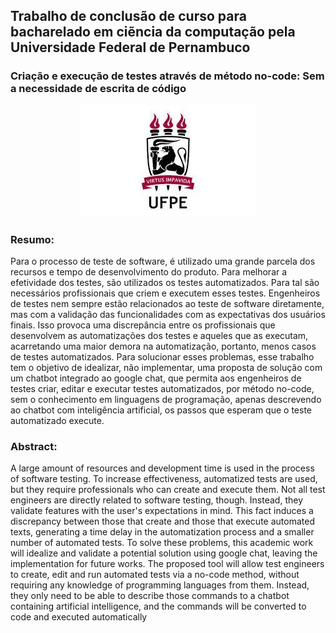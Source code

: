 ## Trabalho de conclusão de curso para bacharelado em ciẽncia da computação pela Universidade Federal de Pernambuco
### Criação e execução de testes através de método no-code: Sem a necessidade de escrita de código

<p align="center">
  <img src="./ufpe.jpeg" />
</p>

### Resumo:

Para o processo de teste de software, é utilizado uma grande parcela dos recursos e tempo de desenvolvimento do produto. Para melhorar a efetividade dos testes, são utilizados os testes automatizados. Para tal são necessários profissionais que criem e executem esses testes. Engenheiros de testes  nem sempre estão relacionados ao teste de software diretamente, mas com a validação das funcionalidades com as expectativas dos usuários finais. Isso provoca uma discrepância entre os profissionais que desenvolvem as automatizações dos testes e aqueles que as executam, acarretando uma maior demora na automatização, portanto, menos casos de testes automatizados. Para solucionar esses problemas, esse trabalho tem o objetivo de idealizar, não implementar, uma proposta de solução com um chatbot integrado ao google chat, que permita aos engenheiros de testes criar, editar e executar testes automatizados, por método no-code, sem o conhecimento em linguagens de programação, apenas descrevendo ao chatbot com inteligência artificial, os passos que esperam que o teste automatizado execute. 

### Abstract:

A large amount of resources and development time is used in the process of software testing. To increase effectiveness, automatized tests are used, but they require professionals who can create and execute them. Not all test engineers are directly related to software testing, though. Instead, they validate features with the user's expectations in mind. This fact induces a discrepancy between those that create and those that execute automated texts, generating a time delay in the automatization process and a smaller number of automated tests. To solve these problems, this academic work will idealize and validate a potential solution using google chat, leaving the implementation for future works. The proposed tool will allow test engineers to create, edit and run automated tests via a no-code method, without requiring any knowledge of programming languages from them. Instead, they only need to be able to describe those commands to a chatbot containing artificial intelligence, and the commands will be converted to code and executed automatically
